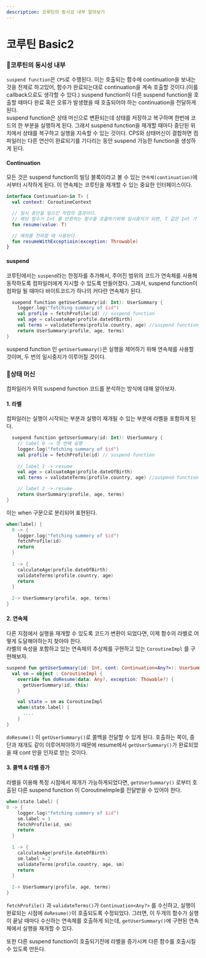 ```yaml
---
description: 코루틴의 동시성 내부 알아보기
---
```


# 코루틴 Basic2

### 👏코루틴의 동시성 내부 <a href="#undefined" id="undefined"></a>

`suspend function`은 `CPS`로 수행된다. 이는 호출되는 함수에 continuation을 보내는 것을 전제로 하고있어, 함수가 완료되는대로 continuation을 계속 호출할 것이다.(이를 callback으로도 생각할 수 있다.) suspend function이 다른 suspend function을 호출할 때마다 완료 혹은 오류가 발생했을 때 호출되어야 하는 continuation을 전달하게 된다.\
suspend function은 상태 머신으로 변환되는데 상태를 저장하고 복구하며 한번에 코드의 한 부분을 실행하게 된다. 그래서 suspend function을 재개할 때마다 중단된 위치에서 상태를 복구하고 실행을 지속할 수 있는 것이다. CPS와 상태머신이 결합하면 컴파일러는 다른 연산이 완료되기를 기다리는 동안 suspend 가능한 function을 생성하게 된다.

#### Continuation <a href="#continuation" id="continuation"></a>

모든 것은 suspend function의 빌딩 블록이라고 볼 수 있는 `연속체(continuation)`에서부터 시작하게 된다. 이 연속체는 코루틴을 재개할 수 있는 중요한 인터페이스이다.

```kotlin
interface Continuation<in T> {
  val context: CoroutineContext

  // 일시 중단을 일으킨 작업의 결과이다. 
  // 해당 함수가 Int 를 반환하는 함수를 호출하기위해 일시중지가 되면, T 값은 Int 가 된다.
  fun resume(value: T)

  // 예외를 전파할 때 사용된다.
  fun resumeWithExceptioin(exception: Throwable)
} 
```

#### suspend <a href="#suspend" id="suspend"></a>

코루틴에서는 `suspend`라는 한정자를 추가해서, 주어진 범위의 코드가 연속체를 사용해 동작하도록 컴파일러에게 지시할 수 있도록 만들어졌다. 그래서, suspend function이 컴파일 될 때마다 바이트코드가 하나의 커다란 연속체가 된다.

```kotlin
  suepend function getUserSummary(id: Int): UserSummary {
    logger.log("fetching summary of $id")
    val profile = fetchProfile(id) // suspend function
    val age = calcuateAge(profile.dateOfBirth)
    val terms = validateTerms(profile.country, age) //suspend function
    return UserSummary(profile, age, terms)
}
```

suspend function 인 `getUserSummary()`은 실행을 제어하기 위해 연속체를 사용할 것이며, 두 번의 일시중지가 이루어질 것이다.

### 👏상태 머신 <a href="#undefined" id="undefined"></a>

컴파일러가 위의 suspend function 코드를 분석하는 방식에 대해 알아보자.

#### 1. 라벨 <a href="#1" id="1"></a>

컴파일러는 실행이 시작되는 부분과 실행이 재개될 수 있는 부분에 라벨을 포함하게 된다.

```kotlin
  suepend function getUserSummary(id: Int): UserSummary {
    // label 0 -> 첫 번째 실행
    logger.log("fetching summary of $id")
    val profile = fetchProfile(id) // suspend function
    
    // label 1 -> resume
    val age = calcuateAge(profile.dateOfBirth)
    val terms = validateTerms(profile.country, age) //suspend function

    // label 2 -> resume
    return UserSummary(profile, age, terms)
}
```

이는 when 구문으로 분리되어 표현된다.

```kotlin
when(label) {
  0 -> {
    logger.log("fetching summery of $id")
    fetchProfile(id)
    return
  }
  
  1 -> {
    calculateAge(profile.dateOfBirth)
    validateTerms(profile.country, age)
    return
  }
  
  2-> UserSummary(profile, age, terms)
}
```

#### 2. 연속체 <a href="#2" id="2"></a>

다른 지점에서 실행을 재개할 수 있도록 코드가 변환이 되었다면, 이제 함수의 라벨로 어떻게 도달해야하는지 찾아야 한다.\
라벨의 속성을 포함하고 있는 연속체의 추상체를 구현하고 있는 `CoroutineImpl` 를 구현해보자.

```kotlin
suspend fun getUserSummary(id: Int, cont: Continuation<Any?>): UserSummary {
  val sm = object : CoroutineImpl {
    override fun doResume(data: Any?, exception: Thowable?) {
      getUserSummary(id, this)
    }

    val state = sm as CoroutineImpl
    when(state.label) {
      ....
    }
}
```

`doResume()` 이 `getUserSummary()`로 콜백을 전달할 수 있게 된다. 호출하는 쪽이, 중단과 재개도 같이 이루어져야하기 때문에 resume에서 `getUserSummary()`가 완료되었을 때 cont 만을 인자로 받는 것이다.

#### 3. 콜백 & 라벨 증가 <a href="#3" id="3"></a>

라벨을 이용해 특정 시점에서 재개가 가능하게되었다면, `getUserSummary()` 로부터 호출된 다른 suspend function 이 CoroutineImple를 전달받을 수 있어야 한다.

```kotlin
when(state.label) {
0 -> {
    logger.log("fetching summery of $id")
    sm.label = 1
    fetchProfile(id, sm)
    return
  }
  
  1 -> {
    calculateAge(profile.dateOfBirth)
    sm.label = 2
    validateTerms(profile.country, age, sm)
    return
  }
  
  2-> UserSummary(profile, age, terms)
}
```

`fetchProfile()` 과 `validateTerms()`가 `Continuation<Any?>` 를 수신하고, 실행이 완료되는 시점에 `doResume()`이 호출되도록 수정되었다. 그러면, 이 두개의 함수가 실행이 끝날 때마다 수신하는 연속체를 호출하게 되는데, `getUserSummary()`에 구현된 연속체에서 실행을 재개할 수 있다.

또한 다른 suspend function이 호출되기전에 라벨을 증가시켜 다른 함수를 호출시킬 수 있도록 만든다.
